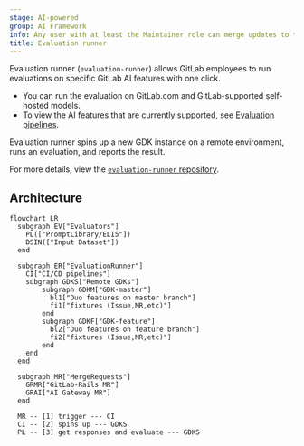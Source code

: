 ```yaml
---
stage: AI-powered
group: AI Framework
info: Any user with at least the Maintainer role can merge updates to this content. For details, see https://docs.gitlab.com/ee/development/development_processes.html#development-guidelines-review.
title: Evaluation runner
---
```


Evaluation runner (`evaluation-runner`) allows GitLab employees to run evaluations on specific GitLab AI features with one click.

- You can run the evaluation on GitLab.com and GitLab-supported self-hosted models.
- To view the AI features that are currently supported, see
  [Evaluation pipelines](https://gitlab.com/gitlab-org/modelops/ai-model-validation-and-research/ai-evaluation/evaluation-runner#evaluation-pipelines).

Evaluation runner spins up a new GDK instance on a remote environment, runs an evaluation, and reports the result.

For more details, view the
[`evaluation-runner` repository](https://gitlab.com/gitlab-org/modelops/ai-model-validation-and-research/ai-evaluation/evaluation-runner).

## Architecture

```mermaid
flowchart LR
  subgraph EV["Evaluators"]
    PL(["PromptLibrary/ELI5"])
    DSIN(["Input Dataset"])
  end

  subgraph ER["EvaluationRunner"]
    CI["CI/CD pipelines"]
    subgraph GDKS["Remote GDKs"]
        subgraph GDKM["GDK-master"]
          bl1["Duo features on master branch"]
          fi1["fixtures (Issue,MR,etc)"]
        end
        subgraph GDKF["GDK-feature"]
          bl2["Duo features on feature branch"]
          fi2["fixtures (Issue,MR,etc)"]
        end
    end
  end

  subgraph MR["MergeRequests"]
    GRMR["GitLab-Rails MR"]
    GRAI["AI Gateway MR"]
  end

  MR -- [1] trigger --- CI
  CI -- [2] spins up --- GDKS
  PL -- [3] get responses and evaluate --- GDKS
```
